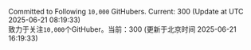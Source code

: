 Committed to Following `10,000` GitHubers. Current: <!-- FOLLOWING_COUNT -->300<!-- FOLLOWING_COUNT --> (Update at UTC <!-- LAST_UPDATED -->2025-06-21 08:19:33<!-- LAST_UPDATED -->)<br>
致力于关注`10,000`个GitHuber。当前：<!-- FOLLOWING_COUNT -->300<!-- FOLLOWING_COUNT --> (更新于北京时间 <!-- LAST_UPDATED_CST -->2025-06-21 16:19:33<!-- LAST_UPDATED_CST -->)
